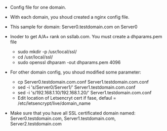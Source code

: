 * Config file for one domain. 
* With each domain, you shoud created a nginx config file.
* This sample for domain: Server0.testdomain.com on Server0
* Inoder to get A/A+ rank on ssllab.com. You must create a dhparams.pem file
  * sudo mkdir -p /usr/local/ssl/
  * cd /usr/local/ssl/
  * sudo openssl dhparam -out dhparams.pem 4096

* For other domain config, you shoud modified some parameter:
  * cp Server0.testdomain.com.conf Server1.testdomain.com.conf 
  * sed -i 's/Server0/Server1/' Server1.testdomain.com.conf
  * sed -i 's/192.168.1.10/192.168.1.20/' Server1.testdomain.com.conf
  * Edit location of Letsencryt cert if fase, defaul = /etc/letsencrypt/live/domain_name
 
* Make sure that you have all SSL certificated domain named: Server0.testdomain.com, Server1.testdomain.com, Server2.testdomain.com


